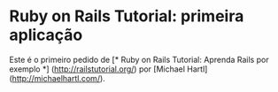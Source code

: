 # Ruby on Rails Tutorial: primeira aplicação

Este é o primeiro pedido de
[* Ruby on Rails Tutorial: Aprenda Rails por exemplo *] (http://railstutorial.org/)
por [Michael Hartl] (http://michaelhartl.com/).
